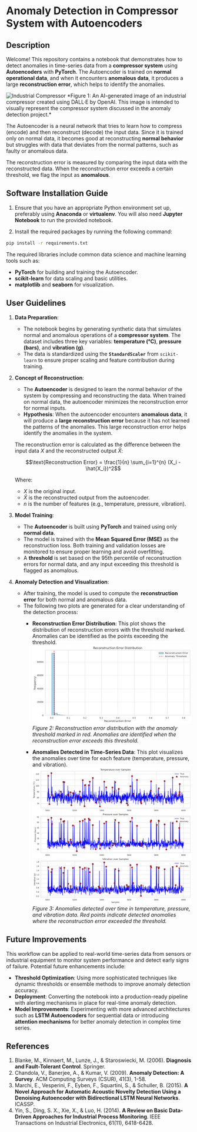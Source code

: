 # Anomaly Detection in Compressor System with Autoencoders

## Description

Welcome! This repository contains a notebook that demonstrates how to detect anomalies in time-series data from a **compressor system** using **Autoencoders** with **PyTorch**. The Autoencoder is trained on **normal operational data**, and when it encounters **anomalous data**, it produces a large **reconstruction error**, which helps to identify the anomalies.

<img src="resources/compressor_image.png" alt="Industrial Compressor" width="500" />
*Figure 1: An AI-generated image of an industrial compressor created using DALL·E by OpenAI. This image is intended to visually represent the compressor system discussed in the anomaly detection project.*

The Autoencoder is a neural network that tries to learn how to compress (encode) and then reconstruct (decode) the input data. Since it is trained only on normal data, it becomes good at reconstructing **normal behavior** but struggles with data that deviates from the normal patterns, such as faulty or anomalous data.

The reconstruction error is measured by comparing the input data with the reconstructed data. When the reconstruction error exceeds a certain threshold, we flag the input as **anomalous**.

## Software Installation Guide

1. Ensure that you have an appropriate Python environment set up, preferably using **Anaconda** or **virtualenv**. You will also need **Jupyter Notebook** to run the provided notebook.
   
2. Install the required packages by running the following command:

```bash
pip install -r requirements.txt
```

The required libraries include common data science and machine learning tools such as:
- **PyTorch** for building and training the Autoencoder.
- **scikit-learn** for data scaling and basic utilities.
- **matplotlib** and **seaborn** for visualization.


## User Guidelines

1. **Data Preparation**:
   - The notebook begins by generating synthetic data that simulates normal and anomalous operations of a **compressor system**. The dataset includes three key variables: **temperature (°C)**, **pressure (bars)**, and **vibration (g)**.
   - The data is standardized using the **`StandardScaler`** from `scikit-learn` to ensure proper scaling and feature contribution during training.

2. **Concept of Reconstruction**:
   - The **Autoencoder** is designed to learn the normal behavior of the system by compressing and reconstructing the data. When trained on normal data, the autoencoder minimizes the reconstruction error for normal inputs.
   - **Hypothesis**: When the autoencoder encounters **anomalous data**, it will produce a **large reconstruction error** because it has not learned the patterns of the anomalies. This large reconstruction error helps identify the anomalies in the system.
   
   The reconstruction error is calculated as the difference between the input data $X$ and the reconstructed output $\hat{X}$:

   $$\text{Reconstruction Error} = \frac{1}{n} \sum_{i=1}^{n} (X_i - \hat{X_i})^2$$

   Where:
   - $X$ is the original input.
   - $\hat{X}$ is the reconstructed output from the autoencoder.
   - $n$ is the number of features (e.g., temperature, pressure, vibration).

3. **Model Training**:
   - The **Autoencoder** is built using **PyTorch** and trained using only **normal data**.
   - The model is trained with the **Mean Squared Error (MSE)** as the reconstruction loss. Both training and validation losses are monitored to ensure proper learning and avoid overfitting.
   - A **threshold** is set based on the 95th percentile of reconstruction errors for normal data, and any input exceeding this threshold is flagged as anomalous.

4. **Anomaly Detection and Visualization**:
   - After training, the model is used to compute the **reconstruction error** for both normal and anomalous data.
   - The following two plots are generated for a clear understanding of the detection process:
     - **Reconstruction Error Distribution**: This plot shows the distribution of reconstruction errors with the threshold marked. Anomalies can be identified as the points exceeding the threshold.
    ![Reconstruction Error Distribution](resources/RE_distribution.png)
    *Figure 2: Reconstruction error distribution with the anomaly threshold marked in red. Anomalies are identified when the reconstruction error exceeds this threshold.*

     - **Anomalies Detected in Time-Series Data**: This plot visualizes the anomalies over time for each feature (temperature, pressure, and vibration).
    ![Anomalies in Time-Series Data](resources/anomaly_detection_results.png)
    *Figure 3: Anomalies detected over time in temperature, pressure, and vibration data. Red points indicate detected anomalies where the reconstruction error exceeded the threshold.*

## Future Improvements

This workflow can be applied to real-world time-series data from sensors or industrial equipment to monitor system performance and detect early signs of failure. Potential future enhancements include:

- **Threshold Optimization**: Using more sophisticated techniques like dynamic thresholds or ensemble methods to improve anomaly detection accuracy.
- **Deployment**: Converting the notebook into a production-ready pipeline with alerting mechanisms in place for real-time anomaly detection.
- **Model Improvements**: Experimenting with more advanced architectures such as **LSTM Autoencoders** for sequential data or introducing **attention mechanisms** for better anomaly detection in complex time series.

## References

1. Blanke, M., Kinnaert, M., Lunze, J., & Staroswiecki, M. (2006). **Diagnosis and Fault-Tolerant Control**. Springer.
2. Chandola, V., Banerjee, A., & Kumar, V. (2009). **Anomaly Detection: A Survey**. ACM Computing Surveys (CSUR), 41(3), 1-58.
3. Marchi, E., Vesperini, F., Eyben, F., Squartini, S., & Schuller, B. (2015). **A Novel Approach for Automatic Acoustic Novelty Detection Using a Denoising Autoencoder with Bidirectional LSTM Neural Networks**. ICASSP.
4. Yin, S., Ding, S. X., Xie, X., & Luo, H. (2014). **A Review on Basic Data-Driven Approaches for Industrial Process Monitoring**. IEEE Transactions on Industrial Electronics, 61(11), 6418-6428.